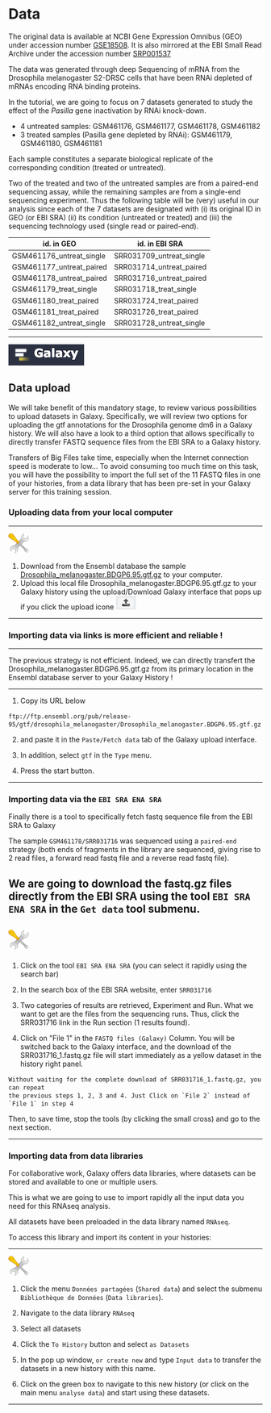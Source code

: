 # Data

The original data is available at NCBI Gene Expression Omnibus (GEO)
under accession number [GSE18508](https://www.ncbi.nlm.nih.gov/geo/query/acc.cgi?acc=GSE18508).
It is also mirrored at the EBI Small Read Archive under the accession number
[SRP001537](https://www.ebi.ac.uk/ena/data/view/SRP001537)

The data was generated through deep Sequencing of mRNA from the Drosophila melanogaster
S2-DRSC cells that have been RNAi depleted of mRNAs encoding RNA binding proteins.

In the tutorial, we are going to focus on 7 datasets generated to study the effect of the
*Pasilla* gene inactivation by RNAi knock-down.

- 4 untreated samples: GSM461176, GSM461177, GSM461178, GSM461182
- 3 treated samples (Pasilla gene depleted by RNAi): GSM461179, GSM461180, GSM461181 

Each sample constitutes a separate biological replicate of the corresponding condition
(treated or untreated).

Two of the treated and two of the untreated samples are from a paired-end sequencing assay,
while the remaining samples are from a single-end sequencing experiment. Thus the following
table will be (very) useful in our analysis since each of the 7 datasets are designated
with (i) its original ID in GEO (or EBI SRA) (ii)  its condition (untreated or treated)
and (iii) the sequencing technology used (single read or paired-end).

| id. in GEO               | id. in EBI SRA           |
|--------------------------|--------------------------|
|GSM461176_untreat_single  |SRR031709_untreat_single  |
|GSM461177_untreat_paired  |SRR031714_untreat_paired  |
|GSM461178_untreat_paired  |SRR031716_untreat_paired  |
|GSM461179_treat_single    |SRR031718_treat_single    |
|GSM461180_treat_paired    |SRR031724_treat_paired    |
|GSM461181_treat_paired    |SRR031726_treat_paired    |
|GSM461182_untreat_single  |SRR031728_untreat_single  |

----
![](images/galaxylogo.png)

## Data upload

We will take benefit of this mandatory stage, to review various possibilities to upload
datasets in Galaxy. Specifically, we will review two options for uploading the gtf annotations
for the Drosophila genome dm6 in a Galaxy history. We will also have a look to a third option
that allows specifically to directly transfer FASTQ sequence files from the EBI SRA to a Galaxy history.

Transfers of Big Files take time, especially when the Internet connection speed is moderate to low...
To avoid consuming too much time on this task, you will have the possibility to import the full set
of the 11 FASTQ files in one of your histories, from a data library that has been pre-set in your Galaxy
server for this training session.

### Uploading data from your local computer

----
![](images/tool_small.png)

1. Download from the Ensembl database the sample [Drosophila_melanogaster.BDGP6.95.gtf.gz](ftp://ftp.ensembl.org/pub/release-95/gtf/drosophila_melanogaster/Drosophila_melanogaster.BDGP6.95.gtf.gz) to your computer.
2. Upload this local file Drosophila_melanogaster.BDGP6.95.gtf.gz to your Galaxy history using the upload/Download
Galaxy interface that pops up if you click the upload icone  ![](images/upload_button.png)
----

### Importing data via links is more efficient and reliable !

----
[](images/tool_small.png)

The previous strategy is not efficient. Indeed, we can directly transfert the Drosophila_melanogaster.BDGP6.95.gtf.gz
from its primary location in the Ensembl database server to your Galaxy History !

----

1. Copy its URL below 
    
```
ftp://ftp.ensembl.org/pub/release-95/gtf/drosophila_melanogaster/Drosophila_melanogaster.BDGP6.95.gtf.gz
```
    
2. and paste it in the `Paste/Fetch data` tab of the Galaxy upload interface.

3. In addition, select `gtf` in the `Type` menu.

4. Press the start button.

----

### Importing data via the `EBI SRA ENA SRA`

Finally there is a tool to specifically fetch fastq sequence file from the EBI SRA to Galaxy

The sample `GSM461178/SRR031716` was sequenced using a `paired-end` strategy (both ends of fragments
in the library are sequenced, giving rise to 2 read files, a forward read fastq file and a reverse
read fastq file).

We are going to download the fastq.gz files directly from
the EBI SRA using the tool `EBI SRA ENA SRA` in the `Get data` tool submenu.
----
 ![](images/tool_small.png)
----
  
  1. Click on the tool `EBI SRA ENA SRA` (you can select it rapidly using the search bar)
  
  2. In the search box of the EBI SRA website, enter `SRR031716`
  
  3. Two categories of results are retrieved, Experiment and Run.
    What we want to get are the files from the sequencing runs. Thus, click the
    SRR031716 link in the Run section (1 results found).
  
  4. Click on "File 1" in the `FASTQ files (Galaxy)` Column.
    You will be switched back to the Galaxy interface, and the download of the
    SRR031716_1.fastq.gz file will start immediately as a yellow dataset in the history right panel.
    
    Without waiting for the complete download of SRR031716_1.fastq.gz, you can repeat
    the previous steps 1, 2, 3 and 4. Just Click on `File 2` instead of `File 1` in step 4

Then, to save time, stop the tools (by clicking the small cross) and go to the next section.

----
    
### Importing data from data libraries

For collaborative work, Galaxy offers data libraries, where datasets can be stored and
available to one or multiple users.

This is what we are going to use to import rapidly all the input data you need for this RNAseq
analysis.

All datasets have been preloaded in the data library named `RNAseq`.

To access this library and import its content in your histories:

  ----
  ![](images/tool_small.png)
  
  1. Click the menu `Données partagées` (`Shared data`) and select the submenu
  `Bibliothèque de Données` (`Data libraries`).
  
  2. Navigate to the data library `RNAseq`
  
  3. Select all datasets
  
  4. Click the `To History` button and select `as Datasets`
  
  5. In the pop up window, `or create new` and type `Input data` to transfer the datasets
  in a new history with this name.
  
  6. Click on the green box to navigate to this new history (or click on the main menu `analyse data`)
  and start using these datasets.
----
